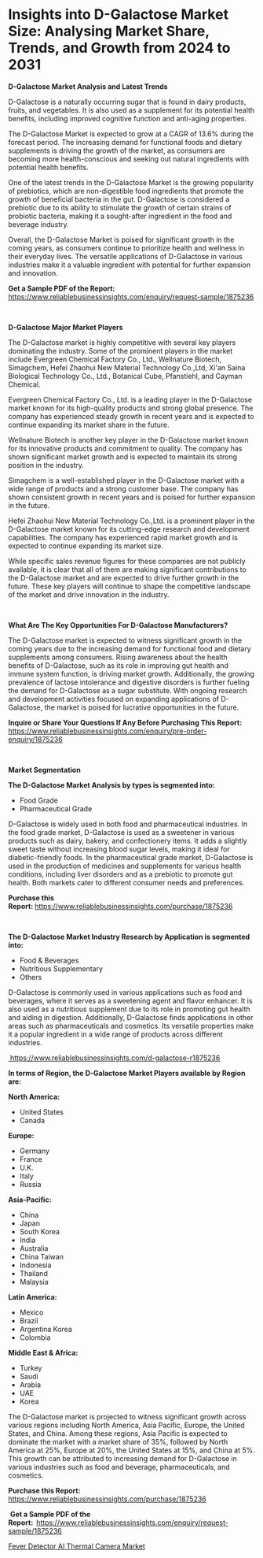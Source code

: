 <p><h1>Insights into D-Galactose Market Size: Analysing Market Share, Trends, and Growth from 2024 to 2031</h1></p><p><strong>D-Galactose Market Analysis and Latest Trends</strong></p>
<p><p>D-Galactose is a naturally occurring sugar that is found in dairy products, fruits, and vegetables. It is also used as a supplement for its potential health benefits, including improved cognitive function and anti-aging properties.</p><p>The D-Galactose Market is expected to grow at a CAGR of 13.6% during the forecast period. The increasing demand for functional foods and dietary supplements is driving the growth of the market, as consumers are becoming more health-conscious and seeking out natural ingredients with potential health benefits.</p><p>One of the latest trends in the D-Galactose Market is the growing popularity of prebiotics, which are non-digestible food ingredients that promote the growth of beneficial bacteria in the gut. D-Galactose is considered a prebiotic due to its ability to stimulate the growth of certain strains of probiotic bacteria, making it a sought-after ingredient in the food and beverage industry.</p><p>Overall, the D-Galactose Market is poised for significant growth in the coming years, as consumers continue to prioritize health and wellness in their everyday lives. The versatile applications of D-Galactose in various industries make it a valuable ingredient with potential for further expansion and innovation.</p></p>
<p><strong>Get a Sample PDF of the Report:&nbsp;</strong> <a href="https://www.reliablebusinessinsights.com/enquiry/request-sample/1875236">https://www.reliablebusinessinsights.com/enquiry/request-sample/1875236</a></p>
<p>&nbsp;</p>
<p><strong>D-Galactose Major Market Players</strong></p>
<p><p>The D-Galactose market is highly competitive with several key players dominating the industry. Some of the prominent players in the market include Evergreen Chemical Factory Co., Ltd., Wellnature Biotech, Simagchem, Hefei Zhaohui New Material Technology Co.,Ltd, Xi'an Saina Biological Technology Co., Ltd., Botanical Cube, Pfanstiehl, and Cayman Chemical.</p><p>Evergreen Chemical Factory Co., Ltd. is a leading player in the D-Galactose market known for its high-quality products and strong global presence. The company has experienced steady growth in recent years and is expected to continue expanding its market share in the future.</p><p>Wellnature Biotech is another key player in the D-Galactose market known for its innovative products and commitment to quality. The company has shown significant market growth and is expected to maintain its strong position in the industry.</p><p>Simagchem is a well-established player in the D-Galactose market with a wide range of products and a strong customer base. The company has shown consistent growth in recent years and is poised for further expansion in the future.</p><p>Hefei Zhaohui New Material Technology Co.,Ltd. is a prominent player in the D-Galactose market known for its cutting-edge research and development capabilities. The company has experienced rapid market growth and is expected to continue expanding its market size.</p><p>While specific sales revenue figures for these companies are not publicly available, it is clear that all of them are making significant contributions to the D-Galactose market and are expected to drive further growth in the future. These key players will continue to shape the competitive landscape of the market and drive innovation in the industry.</p></p>
<p>&nbsp;</p>
<p><strong>What Are The Key Opportunities For D-Galactose Manufacturers?</strong></p>
<p><p>The D-Galactose market is expected to witness significant growth in the coming years due to the increasing demand for functional food and dietary supplements among consumers. Rising awareness about the health benefits of D-Galactose, such as its role in improving gut health and immune system function, is driving market growth. Additionally, the growing prevalence of lactose intolerance and digestive disorders is further fueling the demand for D-Galactose as a sugar substitute. With ongoing research and development activities focused on expanding applications of D-Galactose, the market is poised for lucrative opportunities in the future.</p></p>
<p><strong>Inquire or Share Your Questions If Any Before Purchasing This Report:</strong> <a href="https://www.reliablebusinessinsights.com/enquiry/pre-order-enquiry/1875236">https://www.reliablebusinessinsights.com/enquiry/pre-order-enquiry/1875236</a></p>
<p>&nbsp;</p>
<p><strong>Market Segmentation</strong></p>
<p><strong>The D-Galactose Market Analysis by types is segmented into:</strong></p>
<p><ul><li>Food Grade</li><li>Pharmaceutical Grade</li></ul></p>
<p><p>D-Galactose is widely used in both food and pharmaceutical industries. In the food grade market, D-Galactose is used as a sweetener in various products such as dairy, bakery, and confectionery items. It adds a slightly sweet taste without increasing blood sugar levels, making it ideal for diabetic-friendly foods. In the pharmaceutical grade market, D-Galactose is used in the production of medicines and supplements for various health conditions, including liver disorders and as a prebiotic to promote gut health. Both markets cater to different consumer needs and preferences.</p></p>
<p><strong>Purchase this Report:&nbsp;</strong><a href="https://www.reliablebusinessinsights.com/purchase/1875236">https://www.reliablebusinessinsights.com/purchase/1875236</a></p>
<p>&nbsp;</p>
<p><strong>The D-Galactose Market Industry Research by Application is segmented into:</strong></p>
<p><ul><li>Food & Beverages</li><li>Nutritious Supplementary</li><li>Others</li></ul></p>
<p><p>D-Galactose is commonly used in various applications such as food and beverages, where it serves as a sweetening agent and flavor enhancer. It is also used as a nutritious supplement due to its role in promoting gut health and aiding in digestion. Additionally, D-Galactose finds applications in other areas such as pharmaceuticals and cosmetics. Its versatile properties make it a popular ingredient in a wide range of products across different industries.</p></p>
<p><a href="https://www.reliablebusinessinsights.com/d-galactose-r1875236">&nbsp;https://www.reliablebusinessinsights.com/d-galactose-r1875236</a></p>
<p><strong>In terms of Region, the D-Galactose Market Players available by Region are:</strong></p>
<p>
    <p> <strong> North America: </strong>
        <ul>
            <li>United States</li>
            <li>Canada</li>
        </ul>
        </p> 
    <p> <strong> Europe: </strong>
        <ul>
            <li>Germany</li>
            <li>France</li>
            <li>U.K.</li>
            <li>Italy</li>
            <li>Russia</li>
        </ul>
        </p> 
    <p> <strong> Asia-Pacific: </strong>
        <ul>
            <li>China</li>
            <li>Japan</li>
            <li>South Korea</li>
            <li>India</li>
            <li>Australia</li>
            <li>China Taiwan</li>
            <li>Indonesia</li>
            <li>Thailand</li>
            <li>Malaysia</li>
        </ul>
        </p> 
    <p> <strong> Latin America: </strong>
        <ul>
            <li>Mexico</li>
            <li>Brazil</li>
            <li>Argentina Korea</li>
            <li>Colombia</li>
        </ul>
        </p> 
    <p> <strong> Middle East & Africa: </strong>
        <ul>
            <li>Turkey</li>
            <li>Saudi</li>
            <li>Arabia</li>
            <li>UAE</li>
            <li>Korea</li>
        </ul>
    </p>
    </p>
<p><p>The D-Galactose market is projected to witness significant growth across various regions including North America, Asia Pacific, Europe, the United States, and China. Among these regions, Asia Pacific is expected to dominate the market with a market share of 35%, followed by North America at 25%, Europe at 20%, the United States at 15%, and China at 5%. This growth can be attributed to increasing demand for D-Galactose in various industries such as food and beverage, pharmaceuticals, and cosmetics.</p></p>
<p><strong>Purchase this Report: </strong><a href="https://www.reliablebusinessinsights.com/purchase/1875236">https://www.reliablebusinessinsights.com/purchase/1875236</a></p>
<p>&nbsp;<strong>Get a Sample PDF of the Report:&nbsp;&nbsp;</strong><a href="https://www.reliablebusinessinsights.com/enquiry/request-sample/1875236">https://www.reliablebusinessinsights.com/enquiry/request-sample/1875236</a></p>
<p><strong></strong></p>
<p><p><a href="https://github.com/JuliaFadel1922/Market-Research-Report-List-2/blob/main/fever-detector-ai-thermal-camera-market.md">Fever Detector AI Thermal Camera Market</a></p></p>